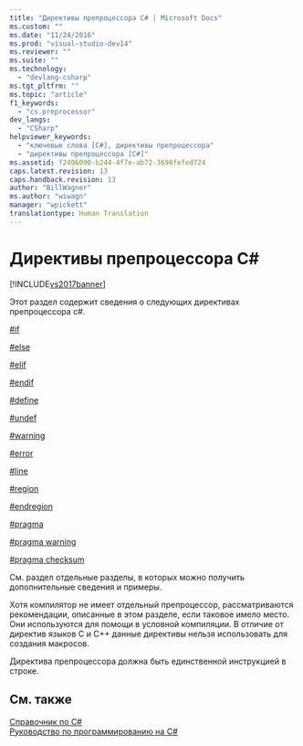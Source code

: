 ```yaml
---
title: "Директивы препроцессора C# | Microsoft Docs"
ms.custom: ""
ms.date: "11/24/2016"
ms.prod: "visual-studio-dev14"
ms.reviewer: ""
ms.suite: ""
ms.technology: 
  - "devlang-csharp"
ms.tgt_pltfrm: ""
ms.topic: "article"
f1_keywords: 
  - "cs.preprocessor"
dev_langs: 
  - "CSharp"
helpviewer_keywords: 
  - "ключевые слова [C#], директивы препроцессора"
  - "директивы препроцессора [C#]"
ms.assetid: f2406090-b244-4f7e-ab72-3698fefed724
caps.latest.revision: 13
caps.handback.revision: 13
author: "BillWagner"
ms.author: "wiwagn"
manager: "wpickett"
translationtype: Human Translation
---
```

# Директивы препроцессора C#
[!INCLUDE[vs2017banner](../../../csharp/includes/vs2017banner.md)]

Этот раздел содержит сведения о следующих директивах препроцессора c\#.  
  
 [\#if](../../../csharp/language-reference/preprocessor-directives/preprocessor-if.md)  
  
 [\#else](../../../csharp/language-reference/preprocessor-directives/preprocessor-else.md)  
  
 [\#elif](../../../csharp/language-reference/preprocessor-directives/preprocessor-elif.md)  
  
 [\#endif](../../../csharp/language-reference/preprocessor-directives/preprocessor-endif.md)  
  
 [\#define](../../../csharp/language-reference/preprocessor-directives/preprocessor-define.md)  
  
 [\#undef](../../../csharp/language-reference/preprocessor-directives/preprocessor-undef.md)  
  
 [\#warning](../../../csharp/language-reference/preprocessor-directives/preprocessor-warning.md)  
  
 [\#error](../../../csharp/language-reference/preprocessor-directives/preprocessor-error.md)  
  
 [\#line](../../../csharp/language-reference/preprocessor-directives/preprocessor-line.md)  
  
 [\#region](../../../csharp/language-reference/preprocessor-directives/preprocessor-region.md)  
  
 [\#endregion](../../../csharp/language-reference/preprocessor-directives/preprocessor-endregion.md)  
  
 [\#pragma](../../../csharp/language-reference/preprocessor-directives/preprocessor-pragma.md)  
  
 [\#pragma warning](../../../csharp/language-reference/preprocessor-directives/preprocessor-pragma-warning.md)  
  
 [\#pragma checksum](../../../csharp/language-reference/preprocessor-directives/preprocessor-pragma-checksum.md)  
  
 См. раздел отдельные разделы, в которых можно получить дополнительные сведения и примеры.  
  
 Хотя компилятор не имеет отдельный препроцессор, рассматриваются рекомендации, описанные в этом разделе, если таковое имело место.  Они используются для помощи в условной компиляции.  В отличие от директив языков C и C\+\+ данные директивы нельзя использовать для создания макросов.  
  
 Директива препроцессора должна быть единственной инструкцией в строке.  
  
## См. также  
 [Справочник по C\#](../../../csharp/language-reference/index.md)   
 [Руководство по программированию на C\#](../../../csharp/programming-guide/index.md)
